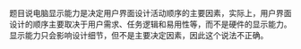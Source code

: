 题目说电脑显示能力是决定用户界面设计活动顺序的主要因素，实际上，用户界面设计的顺序主要取决于用户需求、任务逻辑和易用性等，而不是硬件的显示能力。显示能力只会影响设计细节，但不是主要决定因素，因此这个说法不正确。